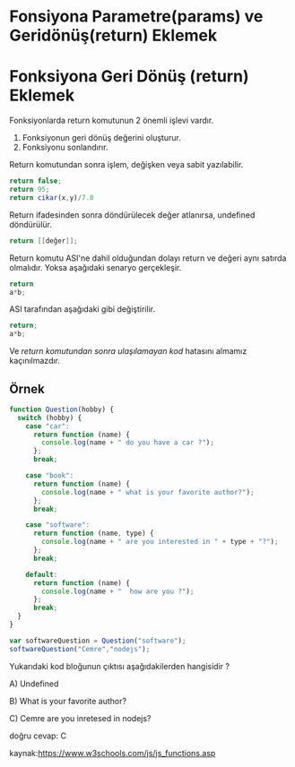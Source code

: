 # Fonsiyona Parametre(params) ve Geridönüş(return) Eklemek


# Fonksiyona Geri Dönüş (return) Eklemek



Fonksiyonlarda return komutunun 2 önemli işlevi vardır.

<ol>
    <li>Fonksiyonun geri dönüş değerini oluşturur.</li>
    <li>Fonksiyonu sonlandırır.</li>
</ol>



Return komutundan sonra  işlem, değişken veya sabit yazılabilir.



````javascript
return false;
return 95;
return cikar(x,y)/7.0 
````



Return ifadesinden sonra döndürülecek değer atlanırsa, undefined döndürülür.

````java
return [[değer]];
````



Return komutu ASI'ne  dahil olduğundan dolayı return ve değeri aynı satırda olmalıdır. Yoksa aşağıdaki senaryo gerçekleşir.

````javascript
return
a*b;
````



ASI tarafından aşağıdaki gibi değiştirilir.

 `````javascript
return;
a*b;
 `````

Ve *return komutundan sonra ulaşılamayan kod* hatasını almamız kaçınılmazdır.



## Örnek

````javascript
function Question(hobby) {
  switch (hobby) {
    case "car":
      return function (name) {
        console.log(name + " do you have a car ?");
      };
      break;

    case "book":
      return function (name) {
        console.log(name + " what is your favorite author?");
      };
      break;

    case "software":
      return function (name, type) {
        console.log(name + " are you interested in " + type + "?");
      };
      break;

    default:
      return function (name) {
        console.log(name + "  how are you ?");
      };
      break;
  }
}

var softwareQuestion = Question("software");
softwareQuestion("Cemre","nodejs");

````



Yukarıdaki kod bloğunun çıktısı aşağıdakilerden hangisidir ?

A) Undefined 

B) What is your favorite author?

C) Cemre are you inretesed in nodejs?



doğru cevap: C 


kaynak:https://www.w3schools.com/js/js_functions.asp